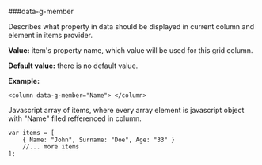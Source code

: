 ﻿###data-g-member

Describes what property in data should be displayed in current column and element in items provider.
    
**Value:** item's  property name, which value will be used for this grid column.

**Default value:** there is no default value. 	

**Example:**

	<column data-g-member="Name"> </column>
    
Javascript array of items, where every array element is javascript object with "Name" filed refferenced in column.

	var items = [
        { Name: "John", Surname: "Doe", Age: "33" }
        //... more items
	];
